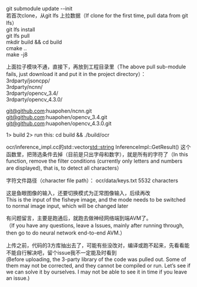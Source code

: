 git submodule update --init  
若首次clone，从git lfs 上拉数据（If clone for the first time, pull data from git lfs）    
git lfs install  
git lfs pull  
mkdir build && cd build  
cmake ..  
make -j8  


上面拉子模块不通，直接下，再放到工程目录里（The above pull sub-module fails, just download it and put it in the project directory）：  
3rdparty/jsoncpp/  
3rdparty/ncnn/  
3rdparty/opencv_3.4/  
3rdparty/opencv_4.3.0/  
  
  
git@github.com:huapohen/ncnn.git  
git@github.com:huapohen/opencv_3.4.git  
git@github.com:huapohen/opencv_4.3.0.git  


1> build
2> run this:  cd build && ./build/ocr  

ocr/inference_impl.cc的std::vector<std::string> InferenceImpl::GetResult() 这个函数里，把筛选条件去掉（目前是只出字母和数字），就是所有的字符了（In this function, remove the filter conditions (currently only letters and numbers are displayed), that is, to detect all characters）  

字符文件路径（character file path）： ocr/data/keys.txt   5532 characters


这是鱼眼图像的输入，还要切换模式为正常图像输入，后续再改  
This is the input of the fisheye image, and the mode needs to be switched to normal image input, which will be changed later


有问题留言，主要是跑通后，就跑去做神经网络端到端AVM了。  
（If you have any questions, leave a Issues, mainly after running through, then go to do neural network end-to-end AVM.）  

上传之前，代码的3方库抽出去了，可能有些没改对，编译或跑不起来，先看看能不能自行解决吧，留个issue我不一定能及时看到  
(Before uploading, the 3-party library of the code was pulled out. Some of them may not be corrected, and they cannot be compiled or run. Let’s see if we can solve it by ourselves. I may not be able to see it in time if you leave an issue.)


